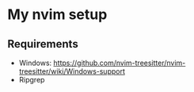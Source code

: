 # My nvim setup

## Requirements
- Windows: https://github.com/nvim-treesitter/nvim-treesitter/wiki/Windows-support
- Ripgrep
